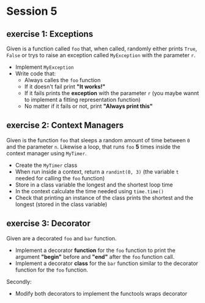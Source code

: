 # Session 5

## exercise 1: Exceptions

Given is a function called `foo` that, when called, randomly either prints `True`, `False` or trys to raise an exception called `MyException` with the parameter `r`.

- Implement `MyException`
- Write code that:
  - Always calles the `foo` function
  - If it doesn't fail print **"It works!"**
  - If it fails prints the **exception** with the parameter `r` (you maybe wannt to implement a fitting representation function)
  - No matter if it fails or not, print **"Always print this"**

## exercise 2: Context Managers

Given is the function `foo` that sleeps a random amount of time between `0` and the parameter `n`. Likewise a loop, that runs `foo` **5** times inside the context manager using `MyTimer`.

- Create the `MyTimer` class
- When run inside a context, return a `randint(0, 3)` (the variable `t` needed for calling the `foo` function)
- Store in a class variable the longest and the shortest loop time
- In the context calculate the time needed using `time.time()`
- Check that printing an instance of the class prints the shortest and the longest (stored in the class variable)

## exercise 3: Decorator

Given are a decorated `foo` and `bar` function.

- Implement a decorator **function** for the `foo` function to print the argument **"begin"** before and **"end"** after the `foo` function call.
- Implement a decorator **class** for the `bar` function similar to the decorator function for the `foo` function.

Secondly:

- Modify both decorators to implement the functools wraps decorator